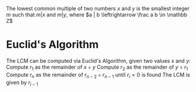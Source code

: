 The lowest common multiple of two numbers $x$ and $y$  is the smallest integer $m$ such that $m | x$ and $m | y$, where $a | b \leftrightarrow \frac a b \in \mathbb Z$

# Euclid's Algorithm
The LCM can be computed via Euclid's Algorithm, given two values $x$ and $y$:
Compute $r_1$ as the remainder of $x \div y$
Compute $r_2$ as the remainder of $y \div r_1$
Compute $r_n$ as the remainder of $r_{n-2} \div r_{n-1}$ until $r_i = 0$ is found
The LCM is given by $r_{i-1}$

